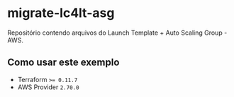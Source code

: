 # migrate-lc4lt-asg
Repositório contendo arquivos do Launch Template + Auto Scaling Group - AWS.

## Como usar este exemplo
- Terraform `>= 0.11.7`
- AWS Provider `2.70.0`
